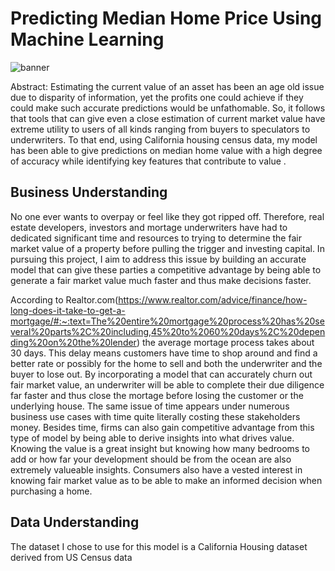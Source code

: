 # Predicting Median Home Price Using Machine Learning
![banner](https://user-images.githubusercontent.com/115111882/230173553-4e2cb1a2-687a-45c1-83f5-2833180c977a.PNG)

Abstract: Estimating the current value of an asset has been an age old issue due to disparity of information, yet the profits one could achieve if they could make such accurate predictions would be unfathomable. So, it follows that tools that can give even a close estimation of current market value have extreme utility to users of all kinds ranging from buyers to speculators to underwriters. To that end, using California housing census data, my model has been able to give predictions on median home value with a high degree of accuracy while identifying key features that contribute to value .
## Business Understanding
No one ever wants to overpay or feel like they got ripped off. Therefore, real estate developers, investors and mortage underwriters have had to dedicated significant time and resources to trying to determine the fair market value of a property before pulling the trigger and investing capital. In pursuing this project, I aim to address this issue by building an accurate model that can give these parties a competitive advantage by being able to generate a fair market value much faster and thus make decisions faster. 

According to Realtor.com(https://www.realtor.com/advice/finance/how-long-does-it-take-to-get-a-mortgage/#:~:text=The%20entire%20mortgage%20process%20has%20several%20parts%2C%20including,45%20to%2060%20days%2C%20depending%20on%20the%20lender) the average mortage process takes about 30 days. This delay means customers have time to shop around and find a better rate or possibly for the home to sell and both the underwriter and the buyer to lose out. By incorporating a model that can accurately churn out fair market value, an underwriter will be able to complete their due diligence far faster and thus close the mortage before losing the customer or the underlying house. The same issue of time appears under numerous business use cases with time quite literally costing these stakeholders money. Besides time, firms can also gain competitive advantage from this type of model by being able to derive insights into what drives value. Knowing the value is a great insight but knowing how many bedrooms to add or how far your development should be from the ocean are also extremely valueable insights. Consumers also have a vested interest in knowing fair market value as to be able to make an informed decision when purchasing a home. 





## Data Understanding 
The dataset I chose to use for this model is a California Housing dataset derived from US Census data 
